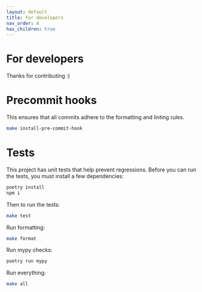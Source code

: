 ```yaml
---
layout: default
title: For developers
nav_order: 4
has_children: true
---
```



For developers
==============

Thanks for contributing :)


Precommit hooks
=====

This ensures that all commits adhere to the formatting and linting rules.

```bash
make install-pre-commit-hook
```

Tests
=====

This project has unit tests that help prevent regressions. Before you can run the tests, you must install a few dependencies:
```bash
poetry install
npm i
```

Then to run the tests:
```bash
make test
```

Run formatting:
```bash
make format
```

Run mypy checks:
```bash
poetry run mypy
```

Run everything:
```bash
make all
```
